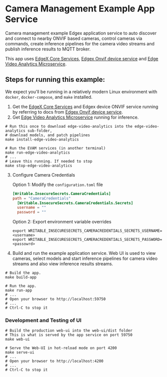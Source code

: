 # Camera Management Example App Service
Camera management example Edgex application service to auto discover and connect to nearby ONVIF based cameras, 
control cameras via commands, create inference pipelines for the camera video streams and publish inference
results to MQTT broker.

This app uses [EdgeX Core Services][edgex-core-services], [Edgex Onvif device service][device-onvif-camera] and [Edge Video Analytics Microservice][evam].

## Steps for running this example:
We expect you'll be running in a relatively modern Linux environment
with `docker`, `docker-compose`, and `make` installed.

1. Get the [EdgeX Core Services][edgex-core-services] and Edgex device ONVIF service running by referring to docs from
   [Edgex Onvif device service][device-onvif-camera].
2. Get [Edge Video Analytics Microservice][evam] running for inference.
```shell
# Run this once to download edge-video-analytics into the edge-video-analytics sub-folder, 
# download models, and patch pipelines
make install-edge-video-analytics

# Run the EVAM services (in another terminal)
make run-edge-video-analytics
# ...
# Leave this running. If needed to stop
make stop-edge-video-analytics
```
3. Configure Camera Credentials

   Option 1: Modify the `configuration.toml` file
   ```toml
   [Writable.InsecureSecrets.CameraCredentials]
   path = "CameraCredentials"
     [Writable.InsecureSecrets.CameraCredentials.Secrets]
     username = ""
     password = ""
   ```
   
   Option 2: Export environment variable overrides
   ```shell
   export WRITABLE_INSECURESECRETS_CAMERACREDENTIALS_SECRETS_USERNAME=<username>
   export WRITABLE_INSECURESECRETS_CAMERACREDENTIALS_SECRETS_PASSWORD=<passowrd>
   ```

4. Build and run the example application service. Web UI is used to view cameras, select models 
   and start inference pipelines for camera video streams and also view inference results streams.
```shell
# Build the app. 
make build-app

# Run the app.
make run-app
# ...
# Open your browser to http://localhost:59750
# ...
# Ctrl-C to stop it
```

### Development and Testing of UI
```shell
# Build the production web-ui into the web-ui/dist folder
# This is what is served by the app service on port 59750
make web-ui

# Serve the Web-UI in hot-reload mode on port 4200
make serve-ui
# ...
# Open your browser to http://localhost:4200
# ...
# Ctrl-C to stop it
```

[edgex-core-services]: https://github.com/edgexfoundry/edgex-go
[device-onvif-camera]: https://github.com/edgexfoundry-holding/device-onvif-camera
[evam]: https://www.intel.com/content/www/us/en/developer/articles/technical/video-analytics-service.html
